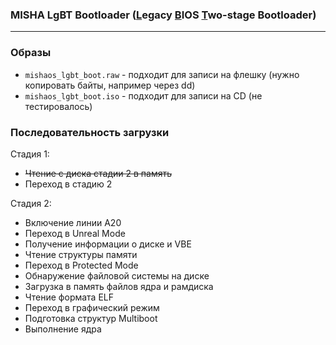 ### MISHA LgBT Bootloader (<u>L</u>e<u>g</u>acy <u>B</u>IOS <u>T</u>wo-stage Bootloader)

-------

### Образы

 - `mishaos_lgbt_boot.raw` - подходит для записи на флешку (нужно копировать байты, например через dd)
 - `mishaos_lgbt_boot.iso` - подходит для записи на CD (не тестировалось)

### Последовательность загрузки

Стадия 1:
 - <s>Чтение с диска стадии 2 в память</s>
 - Переход в стадию 2

Стадия 2:
 - Включение линии A20
 - Переход в Unreal Mode
 - Получение информации о диске и VBE
 - Чтение структуры памяти
 - Переход в Protected Mode
 - Обнаружение файловой системы на диске
 - Загрузка в память файлов ядра и рамдиска
 - Чтение формата ELF
 - Переход в графический режим
 - Подготовка структур Multiboot
 - Выполнение ядра